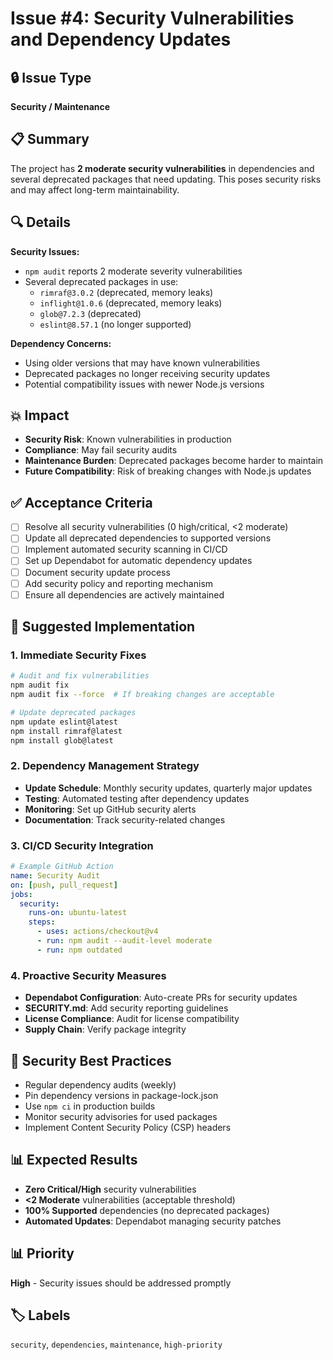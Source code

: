 # Issue #4: Security Vulnerabilities and Dependency Updates

## 🔒 Issue Type
**Security / Maintenance**

## 📋 Summary
The project has **2 moderate security vulnerabilities** in dependencies and several deprecated packages that need updating. This poses security risks and may affect long-term maintainability.

## 🔍 Details
**Security Issues:**
- `npm audit` reports 2 moderate severity vulnerabilities
- Several deprecated packages in use:
  - `rimraf@3.0.2` (deprecated, memory leaks)
  - `inflight@1.0.6` (deprecated, memory leaks)
  - `glob@7.2.3` (deprecated)
  - `eslint@8.57.1` (no longer supported)

**Dependency Concerns:**
- Using older versions that may have known vulnerabilities
- Deprecated packages no longer receiving security updates
- Potential compatibility issues with newer Node.js versions

## 💥 Impact
- **Security Risk**: Known vulnerabilities in production
- **Compliance**: May fail security audits
- **Maintenance Burden**: Deprecated packages become harder to maintain
- **Future Compatibility**: Risk of breaking changes with Node.js updates

## ✅ Acceptance Criteria
- [ ] Resolve all security vulnerabilities (0 high/critical, <2 moderate)
- [ ] Update all deprecated dependencies to supported versions
- [ ] Implement automated security scanning in CI/CD
- [ ] Set up Dependabot for automatic dependency updates
- [ ] Document security update process
- [ ] Add security policy and reporting mechanism
- [ ] Ensure all dependencies are actively maintained

## 🔧 Suggested Implementation

### 1. Immediate Security Fixes
```bash
# Audit and fix vulnerabilities
npm audit fix
npm audit fix --force  # If breaking changes are acceptable

# Update deprecated packages
npm update eslint@latest
npm install rimraf@latest
npm install glob@latest
```

### 2. Dependency Management Strategy
- **Update Schedule**: Monthly security updates, quarterly major updates
- **Testing**: Automated testing after dependency updates
- **Monitoring**: Set up GitHub security alerts
- **Documentation**: Track security-related changes

### 3. CI/CD Security Integration
```yaml
# Example GitHub Action
name: Security Audit
on: [push, pull_request]
jobs:
  security:
    runs-on: ubuntu-latest
    steps:
      - uses: actions/checkout@v4
      - run: npm audit --audit-level moderate
      - run: npm outdated
```

### 4. Proactive Security Measures
- **Dependabot Configuration**: Auto-create PRs for security updates
- **SECURITY.md**: Add security reporting guidelines
- **License Compliance**: Audit for license compatibility
- **Supply Chain**: Verify package integrity

## 🚨 Security Best Practices
- Regular dependency audits (weekly)
- Pin dependency versions in package-lock.json
- Use `npm ci` in production builds
- Monitor security advisories for used packages
- Implement Content Security Policy (CSP) headers

## 📊 Expected Results
- **Zero Critical/High** security vulnerabilities
- **<2 Moderate** vulnerabilities (acceptable threshold)
- **100% Supported** dependencies (no deprecated packages)
- **Automated Updates**: Dependabot managing security patches

## 📊 Priority
**High** - Security issues should be addressed promptly

## 🏷️ Labels
`security`, `dependencies`, `maintenance`, `high-priority`